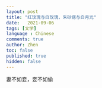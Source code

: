 ```yaml
---
layout: post
title: "红玫瑰与白玫瑰，朱砂痣与白月光"
date:   2021-09-06
tags: [文学]
language : Chinese
comments: true
author: Zhen
toc: false
published: true
hidden: false
---
```

妻不如妾，妾不如偷

<!--stackedit_data:
eyJoaXN0b3J5IjpbLTEyNTk3NTk2ODRdfQ==
-->